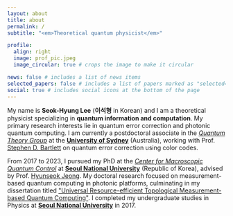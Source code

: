 ```yaml
---
layout: about
title: about
permalink: /
subtitle: "<em>Theoretical quantum physicist</em>"

profile:
  align: right
  image: prof_pic.jpeg
  image_circular: true # crops the image to make it circular

news: false # includes a list of news items
selected_papers: false # includes a list of papers marked as "selected={true}"
social: true # includes social icons at the bottom of the page
---
```


My name is **Seok-Hyung Lee** (**이석형** in Korean) and I am a theoretical physicist specializing in **quantum information and computation**. 
My primary research interests lie in quantum error correction and photonic quantum computing. 
I am currently a postdoctoral associate in the _[Quantum Theory Group](https://quantum.sydney.edu.au)_ at the **[University of Sydney](https://www.google.co.kr/search?q=university+of+sydney)** (Australia), working with Prof. [Stephen D. Bartlett](https://www.sydney.edu.au/science/about/our-people/academic-staff/stephen-bartlett.html) on quantum error correction using color codes.

From 2017 to 2023, I pursued my PhD at the _[Center for Macroscopic Quantum Control](http://cmqc.snu.ac.kr)_ at **[Seoul National University](https://www.snu.ac.kr)** (Republic of Korea), advised by Prof. [Hyunseok Jeong](https://physics.snu.ac.kr/hjeong/). 
My doctoral research focused on measurement-based quantum computing in photonic platforms, culminating in my dissertation titled ["Universal Resource-efficient Topological Measurement-based Quantum Computing"](https://s-space.snu.ac.kr/handle/10371/194330). 
I completed my undergraduate studies in Physics at **[Seoul National University](https://www.snu.ac.kr)** in 2017.